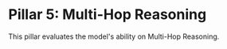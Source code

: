 
# Pillar 5: Multi-Hop Reasoning

This pillar evaluates the model's ability on Multi-Hop Reasoning.
